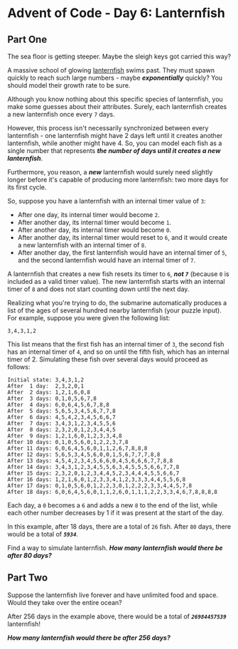 # Advent of Code - Day 6: Lanternfish

## Part One

The sea floor is getting steeper. Maybe the sleigh keys got carried this
way?

A massive school of glowing [lanternfish](https://en.wikipedia.org/wiki/Lanternfish) swims past. They must spawn quickly
to reach such large numbers - maybe _**exponentially**_ quickly? You should model
their growth rate to be sure.

Although you know nothing about this specific species of lanternfish, you
make some guesses about their attributes. Surely, each lanternfish creates
a new lanternfish once every `7` days.

However, this process isn't necessarily synchronized between every
lanternfish - one lanternfish might have 2 days left until it creates
another lanternfish, while another might have 4. So, you can model each
fish as a single number that represents _**the number of days until it creates
a new lanternfish**_.

Furthermore, you reason, a _**new**_ lanternfish would surely need slightly
longer before it's capable of producing more lanternfish: two more days for
its first cycle.

So, suppose you have a lanternfish with an internal timer value of `3`:

  - After one day, its internal timer would become `2`.
  - After another day, its internal timer would become `1`.
  - After another day, its internal timer would become `0`.
  - After another day, its internal timer would reset to `6`, and it would
    create a new lanternfish with an internal timer of `8`.
  - After another day, the first lanternfish would have an internal timer
    of `5`, and the second lanternfish would have an internal timer of `7`.

A lanternfish that creates a new fish resets its timer to `6`, _**not `7`**_ (because
`0` is included as a valid timer value). The new lanternfish starts with an
internal timer of `8` and does not start counting down until the next day.

Realizing what you're trying to do, the submarine automatically produces a
list of the ages of several hundred nearby lanternfish (your puzzle input).
For example, suppose you were given the following list:

    3,4,3,1,2

This list means that the first fish has an internal timer of `3`, the second
fish has an internal timer of `4`, and so on until the fifth fish, which has
an internal timer of 2. Simulating these fish over several days would
proceed as follows:

    Initial state: 3,4,3,1,2
    After  1 day:  2,3,2,0,1
    After  2 days: 1,2,1,6,0,8
    After  3 days: 0,1,0,5,6,7,8
    After  4 days: 6,0,6,4,5,6,7,8,8
    After  5 days: 5,6,5,3,4,5,6,7,7,8
    After  6 days: 4,5,4,2,3,4,5,6,6,7
    After  7 days: 3,4,3,1,2,3,4,5,5,6
    After  8 days: 2,3,2,0,1,2,3,4,4,5
    After  9 days: 1,2,1,6,0,1,2,3,3,4,8
    After 10 days: 0,1,0,5,6,0,1,2,2,3,7,8
    After 11 days: 6,0,6,4,5,6,0,1,1,2,6,7,8,8,8
    After 12 days: 5,6,5,3,4,5,6,0,0,1,5,6,7,7,7,8,8
    After 13 days: 4,5,4,2,3,4,5,6,6,0,4,5,6,6,6,7,7,8,8
    After 14 days: 3,4,3,1,2,3,4,5,5,6,3,4,5,5,5,6,6,7,7,8
    After 15 days: 2,3,2,0,1,2,3,4,4,5,2,3,4,4,4,5,5,6,6,7
    After 16 days: 1,2,1,6,0,1,2,3,3,4,1,2,3,3,3,4,4,5,5,6,8
    After 17 days: 0,1,0,5,6,0,1,2,2,3,0,1,2,2,2,3,3,4,4,5,7,8
    After 18 days: 6,0,6,4,5,6,0,1,1,2,6,0,1,1,1,2,2,3,3,4,6,7,8,8,8,8

Each day, a `0` becomes a `6` and adds a new `8` to the end of the list, while
each other number decreases by 1 if it was present at the start of the day.

In this example, after 18 days, there are a total of `26` fish. After `80`
days, there would be a total of _**`5934`**_.

Find a way to simulate lanternfish. _**How many lanternfish would there be
after 80 days?**_

## Part Two

Suppose the lanternfish live forever and have unlimited food and space.
Would they take over the entire ocean?

After 256 days in the example above, there would be a total of _**`26984457539`**_
lanternfish!

_**How many lanternfish would there be after 256 days?**_
